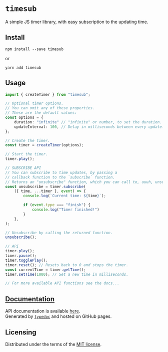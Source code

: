 # `timesub`
A simple JS timer library, with easy subscription to the updating time.  

## Install
```
npm install --save timesub
```
or
```
yarn add timesub
```

## Usage
```ts
import { createTimer } from "timesub";

// Optional timer options.
// You can omit any of these properties.
// These are the default values:
const options = {
    duration: "infinite" // "infinite" or number, to set the duration.
    updateInterval: 100, // Delay in milliseconds between every update.
};

// Create the timer.
const timer = createTimer(options);

// Start the timer.
timer.play();

// SUBSCRIBE API
// You can subscribe to time updates, by passing a
// callback function to the `subscribe` function.
// Returns an "unsubscribe" function, which you can call to, uuuh, unsubscribe.
const unsubscribe = timer.subscribe(
    ({ time, ...timer }, event) => {
        console.log(`Current time: ${time}`);

        if (event.type === "finish") {
            console.log("Timer finished!")
        }
    },
);

// Unsubscribe by calling the returned function.
unsubscribe();

// API
timer.play();
timer.pause();
timer.togglePlay();
timer.reset(); // Resets back to 0 and stops the timer.
const currentTime = timer.getTime();
timer.setTime(1000); // Set a new time in milliseconds.

// For more available API functions see the docs...
```

## [Documentation][docs]
API documentation is available [here][docs].  
Generated by [`typedoc`] and hosted on GitHub pages.

## Licensing
Distributed under the terms of the [MIT license].

[MIT license]: ./LICENSE
[docs]:        https://noah2610.github.io/timesub/
[`typedoc`]:   https://github.com/TypeStrong/typedoc
